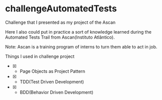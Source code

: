 # challengeAutomatedTests
Challenge that I presented as my project of the Ascan

Here I also could put in practice a sort of knowledge learned during the Automated Tests Trail from Ascan(Instituto Atlântico).

Note: Ascan is a training program of interns to turn them able to act in job.

Things I used in challenge project

- [x] - Page Objects as Project Pattern
- [x] - TDD(Test Driven Development)
- [x] - BDD(Behavior Driven Development)
